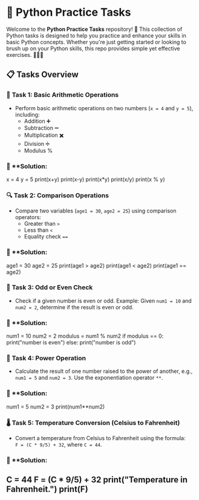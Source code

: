 
# 🐍 Python Practice Tasks

Welcome to the **Python Practice Tasks** repository! 🎉 This collection of Python tasks is designed to help you practice and enhance your skills in basic Python concepts. Whether you're just getting started or looking to brush up on your Python skills, this repo provides simple yet effective exercises. 🧑‍💻✨

## 📋 Tasks Overview

### 🧮 **Task 1: Basic Arithmetic Operations**
- Perform basic arithmetic operations on two numbers (`x = 4` and `y = 5`), including:
  - Addition ➕
  - Subtraction ➖
  - Multiplication ✖️
  - Division ➗
  - Modulus %

### 🧮 **Solution:
  x = 4
y = 5
print(x+y)
print(x-y)
print(x*y)
print(x/y)
print(x % y)

### 🔍 **Task 2: Comparison Operations**
- Compare two variables (`age1 = 30`, `age2 = 25`) using comparison operators:
  - Greater than `>`
  - Less than `<`
  - Equality check `==`

### 🧮 **Solution:

  age1 = 30
age2 = 25
print(age1 > age2)
print(age1 < age2)
print(age1 == age2)

### 🔢 **Task 3: Odd or Even Check**
- Check if a given number is even or odd. Example: Given `num1 = 10` and `num2 = 2`, determine if the result is even or odd.

### 🧮 **Solution:
num1 = 10
num2 = 2
modulus = num1 % num2
if modulus == 0:
    print("number is even")
else:
    print("number is odd")

### 💪 **Task 4: Power Operation**
- Calculate the result of one number raised to the power of another, e.g., `num1 = 5` and `num2 = 3`. Use the exponentiation operator `**`.

### 🧮 **Solution:

num1 = 5
num2 = 3
print(num1**num2)

### 🌡️ **Task 5: Temperature Conversion (Celsius to Fahrenheit)**
- Convert a temperature from Celsius to Fahrenheit using the formula:  
  `F = (C * 9/5) + 32`, where `C = 44`.

### 🧮 **Solution:

C = 44
F = (C * 9/5) + 32
print("Temperature in Fahrenheit.")
print(F)
---
